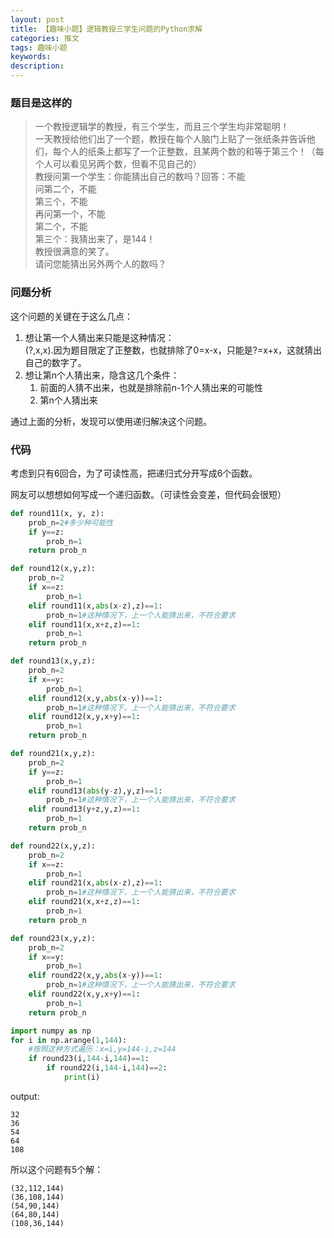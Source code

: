 ```yaml
---
layout: post
title: 【趣味小题】逻辑教授三学生问题的Python求解
categories: 推文
tags: 趣味小题
keywords:
description:
---
```


### 题目是这样的

>一个教授逻辑学的教授，有三个学生，而且三个学生均非常聪明！  
一天教授给他们出了一个题，教授在每个人脑门上贴了一张纸条并告诉他们，每个人的纸条上都写了一个正整数，且某两个数的和等于第三个！（每个人可以看见另两个数，但看不见自己的）  
教授问第一个学生：你能猜出自己的数吗？回答：不能  
问第二个，不能  
第三个，不能  
再问第一个，不能  
第二个，不能  
第三个：我猜出来了，是144！  
教授很满意的笑了。  
请问您能猜出另外两个人的数吗？  

### 问题分析

这个问题的关键在于这么几点：  
1. 想让第一个人猜出来只能是这种情况：  
(?,x,x).因为题目限定了正整数，也就排除了0=x-x，只能是?=x+x，这就猜出自己的数字了。  
2. 想让第n个人猜出来，隐含这几个条件：
    1. 前面的人猜不出来，也就是排除前n-1个人猜出来的可能性
    2. 第n个人猜出来

通过上面的分析，发现可以使用递归解决这个问题。  


### 代码

考虑到只有6回合，为了可读性高，把递归式分开写成6个函数。  

网友可以想想如何写成一个递归函数。（可读性会变差，但代码会很短）

```py
def round11(x, y, z):
    prob_n=2#多少种可能性
    if y==z:
        prob_n=1
    return prob_n

def round12(x,y,z):
    prob_n=2
    if x==z:
        prob_n=1
    elif round11(x,abs(x-z),z)==1:
        prob_n=1#这种情况下，上一个人能猜出来，不符合要求
    elif round11(x,x+z,z)==1:
        prob_n=1
    return prob_n

def round13(x,y,z):
    prob_n=2
    if x==y:
        prob_n=1
    elif round12(x,y,abs(x-y))==1:
        prob_n=1#这种情况下，上一个人能猜出来，不符合要求
    elif round12(x,y,x+y)==1:
        prob_n=1
    return prob_n

def round21(x,y,z):
    prob_n=2
    if y==z:
        prob_n=1
    elif round13(abs(y-z),y,z)==1:
        prob_n=1#这种情况下，上一个人能猜出来，不符合要求
    elif round13(y+z,y,z)==1:
        prob_n=1
    return prob_n

def round22(x,y,z):
    prob_n=2
    if x==z:
        prob_n=1
    elif round21(x,abs(x-z),z)==1:
        prob_n=1#这种情况下，上一个人能猜出来，不符合要求
    elif round21(x,x+z,z)==1:
        prob_n=1
    return prob_n

def round23(x,y,z):
    prob_n=2
    if x==y:
        prob_n=1
    elif round22(x,y,abs(x-y))==1:
        prob_n=1#这种情况下，上一个人能猜出来，不符合要求
    elif round22(x,y,x+y)==1:
        prob_n=1
    return prob_n

import numpy as np
for i in np.arange(1,144):
    #按照这种方式遍历：x=i,y=144-i,z=144
    if round23(i,144-i,144)==1:
        if round22(i,144-i,144)==2:
            print(i)
```

output:

```
32
36
54
64
108
```

所以这个问题有5个解：
```
(32,112,144)
(36,108,144)
(54,90,144)
(64,80,144)
(108,36,144)

```
